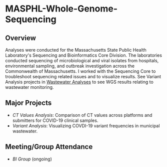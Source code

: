 # MASPHL-Whole-Genome-Sequencing

## Overview
Analyses were conducted for the Massachusetts State Public Health Laboratory's Sequencing and Bioinformatics Core Division. The laboratories conducted sequencing of microbiological and viral isolates from hospitals, environmental sampling, and outbreak investigation across the Commonwealth of Massachusetts. I worked with the Sequencing Core to troubleshoot sequencing related issues and to visualize results. See Variant Analysis projects in [Wastewater Analyses](/MASPHL-Wastewater-Analyses) to see WGS results relating to wastewater monitoring.

## Major Projects
- _CT Values Analysis_: Comparison of CT values across platforms and submitters for COVID-19 clinical samples.
- _Variant Analysis_: Visualizing COVDI-19 variant frequencies in municipal wastewater.

## Meeting/Group Attendance
- _BI Group_ (ongoing)
